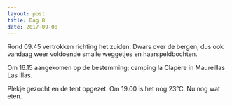 ```yaml
---
layout: post
title: Dag 8
date: 2017-09-08
---
```


Rond 09.45 vertrokken richting het zuiden. Dwars over de bergen, dus ook vandaag weer voldoende smalle weggetjes en haarspeldbochten.<br>

Om 16.15 aangekomen op de bestemming; camping la Clapère in Maureillas Las Illas.

Plekje gezocht en de tent opgezet.
Om 19.00 is het nog 23°C.
Nu nog wat eten.